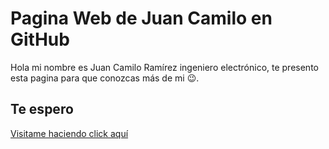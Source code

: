 # Pagina Web de Juan Camilo en GitHub

Hola mi nombre es Juan Camilo Ramírez ingeniero electrónico, te presento esta pagina para que conozcas más de mi 😉.

## Te espero

<a href="https://jcamilorg.github.io/">Visitame haciendo click aquí</a>
